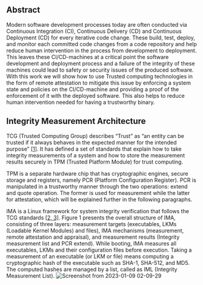 ## Abstract

Modern software development processes today are often conducted via Continuous Integration (CI), Continuous Delivery (CD) and Continuous Deployment (CD) for every iterative code change. These build, test, deploy, and monitor each committed code changes from a code repository and help reduce human intervention in the process from development to deployment. This leaves these CI/CD-machines at a critical point the software development and deployment process and a failure of the integrity of these machines could lead to safety or security issues of the produced software. With this work we will show how to use Trusted computing technologies in the form of remote attestation to mitigate this issue by enforcing a system state and policies on the CI/CD-machine and providing a proof of the enforcement of it with the deployed software. This also helps to reduce human intervention needed for having a trustworthy binary.

## Integrity Measurement Architecture 

TCG (Trusted Computing Group) describes “Trust” as “an entity
can be trusted if it always behaves in the expected manner for the
intended purpose” [[1]](https://github.com/harris012/extend-IMA-measurments/blob/master/bibliography-and-references.md#1). It has defined a set of standards that
explain how to take integrity measurements of a system and how
to store the measurement results securely in TPM (Trusted
Platform Module) for trust computing.

TPM is a separate hardware chip that has cryptographic engines,
secure storage and registers, namely PCR (Platform Configuration
Register). PCR is manipulated in a trustworthy manner through
the two operations: extend and quote operation. The former is
used for measurement while the latter for attestation, which will
be explained further in the following paragraphs.

IMA is a Linux framework for system integrity verification that
follows the TCG standards [[2, 3]](https://github.com/harris012/extend-IMA-measurments/blob/master/bibliography-and-references.md#2). Figure 1 presents the overall
structure of IMA, consisting of three layers: measurement targets
(executables, LKMs (Loadable Kernel Modules) and files), IMA
mechanisms (measurement, remote attestation and appraisal), and
measurement results (Integrity measurement list and PCR extend). While booting, IMA measures all executables, LKMs and their
configuration files before execution. Taking a measurement of an
executable (or LKM or file) means computing a cryptographic hash of the executable such as SHA-1, SHA-512, and MD5. The
computed hashes are managed by a list, called as IML (Integrity
Measurement List). 
![Screenshot from 2023-01-09 02-09-29](https://user-images.githubusercontent.com/57041349/211228041-21db07a1-827b-4005-b7dd-54b0c15c4681.png)


